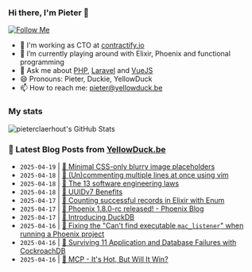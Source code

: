 ### Hi there, I'm Pieter 👋  
[![Follow Me](https://img.shields.io/github/followers/pieterclaerhout?label=Follow&style=social)](https://github.com/pieterclaerhout)

- 🏢 I'm working as CTO at [contractify.io](https://contractify.io)
- 🌱 I’m currently playing around with Elixir, Phoenix and functional programming
- 💬 Ask me about [PHP](https://php.net), [Laravel](http://laravel.com) and [VueJS](https://vuejs.org)
- 😄 Pronouns: Pieter, Duckie, YellowDuck
- 📫 How to reach me: pieter@yellowduck.be

### My stats

![pieterclaerhout's GitHub Stats](https://github-readme-stats.vercel.app/api?username=pieterclaerhout&show_icons=true&count_private=true&line_height=40)

### 📩 Latest Blog Posts from [YellowDuck.be](https://www.yellowduck.be/)
<!-- BLOG-POST-LIST:START -->
- `2025-04-19` | [🔗 Minimal CSS-only blurry image placeholders](https://www.yellowduck.be/posts/minimal-css-only-blurry-image-placeholders)  
- `2025-04-18` | [🐥 &lpar;Un&rpar;commenting multiple lines at once using vim](https://www.yellowduck.be/posts/un-commenting-multiple-lines-at-once-using-vim)  
- `2025-04-18` | [🔗 The 13 software engineering laws](https://www.yellowduck.be/posts/the-13-software-engineering-laws)  
- `2025-04-18` | [🔗 UUIDv7 Benefits](https://www.yellowduck.be/posts/uuidv7-benefits)  
- `2025-04-17` | [🐥 Counting successful records in Elixir with Enum](https://www.yellowduck.be/posts/counting-successful-records-in-elixir-with-enum)  
- `2025-04-17` | [🔗 Phoenix 1.8.0-rc released! - Phoenix Blog](https://www.yellowduck.be/posts/phoenix-1-8-0-rc-released-phoenix-blog)  
- `2025-04-17` | [🔗 Introducing DuckDB](https://www.yellowduck.be/posts/introducing-duckdb)  
- `2025-04-16` | [🐥 Fixing the &quot;Can&#39;t find executable `mac_listener`&quot; when running a Phoenix project](https://www.yellowduck.be/posts/fixing-the-cant-find-executable-mac-listener-when-running-a-phoenix-project)  
- `2025-04-16` | [🔗 Surviving 11 Application and Database Failures with CockroachDB](https://www.yellowduck.be/posts/surviving-11-application-and-database-failures-with-cockroachdb)  
- `2025-04-16` | [🔗 MCP - It&#39;s Hot, But Will It Win?](https://www.yellowduck.be/posts/230-mcp-its-hot-but-will-it-win)  

<!-- BLOG-POST-LIST:END -->
